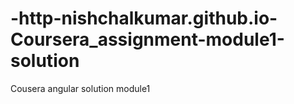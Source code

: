 # -http-nishchalkumar.github.io-Coursera_assignment-module1-solution
Cousera angular solution module1
